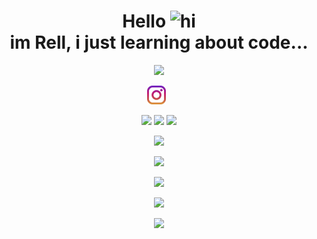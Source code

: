 <h1 align="center">Hello <img src="https://user-images.githubusercontent.com/1303154/88677602-1635ba80-d120-11ea-84d8-d263ba5fc3c0.gif" width="40px" alt="hi"><br>im Rell, i just learning about code...</h1>

<p align="center">
  <img src="https://i.ibb.co/3TnCfjv/Mmmmm.jpg" />
</p>


<p align='center'>
   <a href="https://instagram.com/hi.rellllll"><img height="30" src="https://github.com/Ramlan404/Ramlan404/blob/main/instagram.jpg?raw=true"></a>&nbsp;&nbsp;
</P>

<p align="center">
  <img src="https://img.shields.io/badge/-JavaScript-black?style=flat-square&logo=javascript" />
  <img src="https://img.shields.io/badge/-Windows-black?style=flat-square&logo=windows" />
  <img src="https://img.shields.io/badge/-VS_Code-black?style=flat-square&logo=visual-studio-code" />
</p>

<p align="center">
  <a href="https://github.com/Rlxfly"><img src="https://github-readme-stats.vercel.app/api?username=Rlxfly&bg_color=30,e96443,904e95&title_color=fff&text_color=fff&icon_color=fff&hide_border=true&show_icons=true" /></a>
</p>

<p align="center">
  <a href="https://github.com/Rlxfly"><img src="https://github-readme-stats.vercel.app/api/top-langs?username=Rlxfly&bg_color=30,e96443,904e95&title_color=fff&text_color=fff&hide_border=true&show_icons=true&layout=compact" /></a>
</p>

<p align="center">
  <a href="https://github.com/Rlxfly/github-profile-trophy"><img src="https://github-profile-trophy.vercel.app/?username=Rlxfly&theme=onedark" /></a>
</p>

<p align="center">
   <img src="https://github-readme-streak-stats.herokuapp.com/?user=Rlxfly" />
</p>

<p align="center">
  <img src="https://komarev.com/ghpvc/?username=Rlxfly&label=VIEWS&style=flat-square&color=orange" />
</p>
